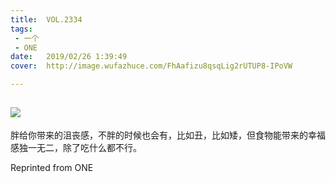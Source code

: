 ```yaml
---
title:	VOL.2334
tags:
 - 一个
 - ONE
date:	2019/02/26 1:39:49
cover:	http://image.wufazhuce.com/FhAafizu8qsqLig2rUTUP8-IPoVW

---
```

![](http://image.wufazhuce.com/FhAafizu8qsqLig2rUTUP8-IPoVW)
---

胖给你带来的沮丧感，不胖的时候也会有，比如丑，比如矮，但食物能带来的幸福感独一无二，除了吃什么都不行。
 
Reprinted from ONE
